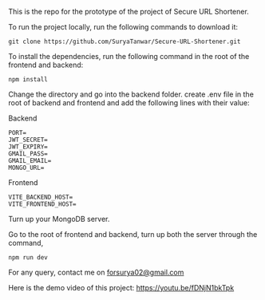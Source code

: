 This is the repo for the prototype of the project of Secure URL Shortener.

To run the project locally, run the following commands to download it:
```
git clone https://github.com/SuryaTanwar/Secure-URL-Shortener.git
```

To install the dependencies, run the following command in the root of the frontend and backend:
```
npm install
```

Change the directory and go into the backend folder.
create .env file in the root of backend and frontend and add the following lines with their value:

Backend
```
PORT=
JWT_SECRET=
JWT_EXPIRY=
GMAIL_PASS=
GMAIL_EMAIL=
MONGO_URL=
```
Frontend
```
VITE_BACKEND_HOST=
VITE_FRONTEND_HOST=
```

Turn up your MongoDB server.

Go to the root of frontend and backend, turn up both the server through the command,

```
npm run dev
```

For any query, contact me on forsurya02@gmail.com

Here is the demo video of this project: https://youtu.be/fDNjN1bkTpk